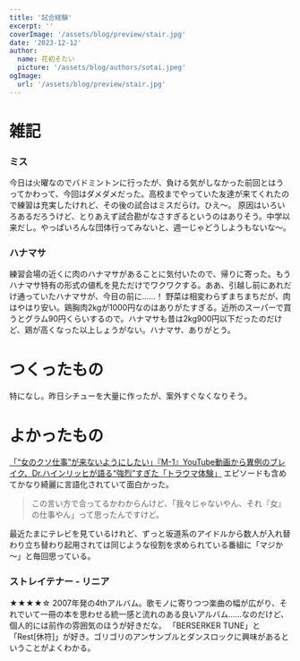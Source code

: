 ```yaml
---
title: '試合経験'
excerpt: ''
coverImage: '/assets/blog/preview/stair.jpg'
date: '2023-12-12'
author:
  name: 花初そたい
  picture: '/assets/blog/authors/sotai.jpeg'
ogImage:
  url: '/assets/blog/preview/stair.jpg'
---
```

# 雑記
### ミス
今日は火曜なのでバドミントンに行ったが、負ける気がしなかった前回とはうってかわって、今回はダメダメだった。高校までやっていた友達が来てくれたので練習は充実したけれど、その後の試合はミスだらけ。ひえ～。
原因はいろいろあるだろうけど、とりあえず試合勘がなさすぎるというのはありそう。中学以来だし。やっぱいろんな団体行ってみないと、週一じゃどうしようもないな～。

### ハナマサ
練習会場の近くに肉のハナマサがあることに気付いたので、帰りに寄った。もうハナマサ特有の形式の値札を見ただけでワクワクする。ああ、引越し前にあれだけ通っていたハナマサが、今目の前に……！
野菜は相変わらずまちまちだが、肉はやはり安い。鶏胸肉2kgが1000円なのはありがたすぎる。近所のスーパーで買うとグラム90円くらいするので。ハナマサも昔は2kg900円以下だったのだけど、鶏が高くなった以上しょうがない。ハナマサ、ありがとう。

# つくったもの
特になし。昨日シチューを大量に作ったが、案外すぐなくなりそう。

# よかったもの
[「“女のクソ仕事”が来ないようにしたい」『M-1』YouTube動画から異例のブレイク、Dr.ハインリッヒが語る“強烈”すぎた「トラウマ体験」](https://bunshun.jp/articles/-/51543)
エピソードも含めてかなり綺麗に言語化されていて面白かった。
> この言い方で合ってるかわからんけど、「我々じゃないやん、それ『女』の仕事やん」って思ったんですけど。

最近たまにテレビを見ているけれど、ずっと坂道系のアイドルから数人が入れ替わり立ち替わり起用されては同じような役割を求められている番組に「マジか～」と毎回思っている。

### ストレイテナー - リニア
★★★★☆
2007年発の4thアルバム。歌モノに寄りつつ楽曲の幅が広がり、それでいて一冊の本を思わせる統一感と流れのある良いアルバム……なのだけど、個人的には前作の雰囲気のほうが好きだな。
「BERSERKER TUNE」と「Rest[休符]」が好き。ゴリゴリのアンサンブルとダンスロックに興味があるということがよくわかる。